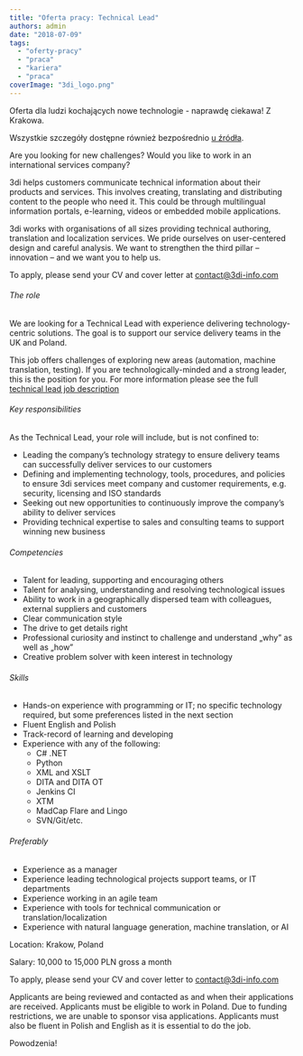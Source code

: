 ```yaml
---
title: "Oferta pracy: Technical Lead"
authors: admin
date: "2018-07-09"
tags:
  - "oferty-pracy"
  - "praca"
  - "kariera"
  - "praca"
coverImage: "3di_logo.png"
---
```


Oferta dla ludzi kochających nowe technologie - naprawdę ciekawa! Z Krakowa.

<!--truncate-->

Wszystkie szczegóły dostępne również bezpośrednio
[u źródła](https://3di-info.com/technical-lead-krakow/).

Are you looking for new challenges? Would you like to work in an international
services company?

3di helps customers communicate technical information about their products and
services. This involves creating, translating and distributing content to the
people who need it. This could be through multilingual information portals,
e-learning, videos or embedded mobile applications.

3di works with organisations of all sizes providing technical authoring,
translation and localization services. We pride ourselves on user-centered
design and careful analysis. We want to strengthen the third pillar – innovation
– and we want you to help us.

To apply, please send your CV and cover letter at
[contact@3di-info.com](mailto:contact@3di-info.com)

###### The role

We are looking for a Technical Lead with experience delivering
technology-centric solutions. The goal is to support our service delivery teams
in the UK and Poland.

This job offers challenges of exploring new areas (automation, machine
translation, testing). If you are technologically-minded and a strong leader,
this is the position for you. For more information please see the full
[technical lead job description](https://3di-info.com/technical-lead-job-description/)

###### Key responsibilities

As the Technical Lead, your role will include, but is not confined to:

- Leading the company’s technology strategy to ensure delivery teams can
  successfully deliver services to our customers
- Defining and implementing technology, tools, procedures, and policies to
  ensure 3di services meet company and customer requirements, e.g. security,
  licensing and ISO standards
- Seeking out new opportunities to continuously improve the company’s ability to
  deliver services
- Providing technical expertise to sales and consulting teams to support winning
  new business

###### Competencies

- Talent for leading, supporting and encouraging others
- Talent for analysing, understanding and resolving technological issues
- Ability to work in a geographically dispersed team with colleagues, external
  suppliers and customers
- Clear communication style
- The drive to get details right
- Professional curiosity and instinct to challenge and understand „why” as well
  as „how”
- Creative problem solver with keen interest in technology

###### Skills

- Hands-on experience with programming or IT; no specific technology required,
  but some preferences listed in the next section
- Fluent English and Polish
- Track-record of learning and developing
- Experience with any of the following:
  - C# .NET
  - Python
  - XML and XSLT
  - DITA and DITA OT
  - Jenkins CI
  - XTM
  - MadCap Flare and Lingo
  - SVN/Git/etc.

###### Preferably

- Experience as a manager
- Experience leading technological projects support teams, or IT departments
- Experience working in an agile team
- Experience with tools for technical communication or translation/localization
- Experience with natural language generation, machine translation, or AI

Location: Krakow, Poland

Salary: 10,000 to 15,000 PLN gross a month

To apply, please send your CV and cover letter to
[contact@3di-info.com](mailto:contact@3di-info.com)

Applicants are being reviewed and contacted as and when their applications are
received. Applicants must be eligible to work in Poland. Due to funding
restrictions, we are unable to sponsor visa applications. Applicants must also
be fluent in Polish and English as it is essential to do the job.

Powodzenia!
